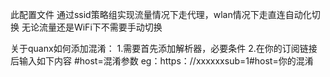   此配置文件 通过ssid策略组实现流量情况下走代理，wlan情况下走直连自动化切换 无论流量还是WiFi下不需要手动切换
  
  关于quanx如何添加混淆：
  1.需要首先添加解析器，必要条件
  2.在你的订阅链接后输入如下内容
  #host=混淆参数
  eg：https：//xxxxxxsub=1#host=你的混淆
